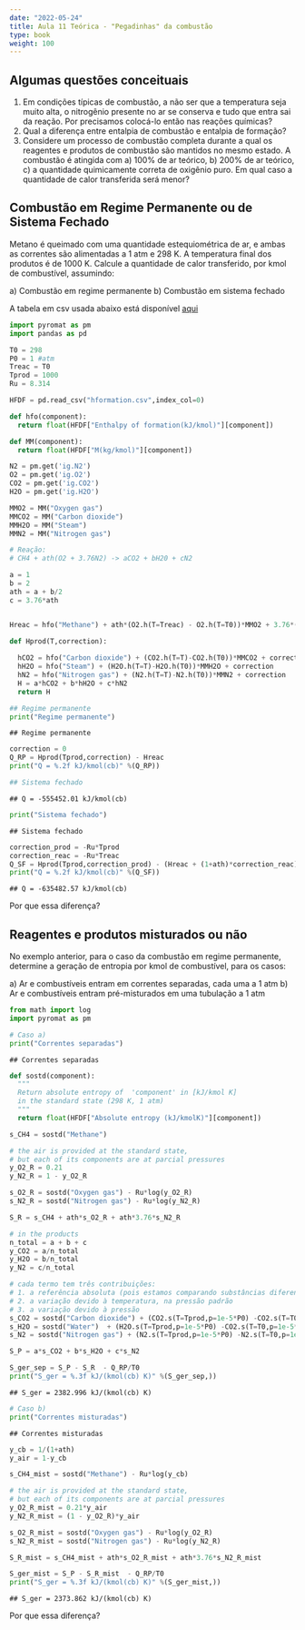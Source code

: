 ```yaml
---
date: "2022-05-24"
title: Aula 11 Teórica - "Pegadinhas" da combustão
type: book
weight: 100
---
```


## Algumas questões conceituais

1. Em condições típicas de combustão, a não ser que a temperatura seja muito alta, o nitrogênio presente no ar se conserva e tudo que entra sai da reação. Por precisamos colocá-lo então nas reações químicas?
2. Qual a diferença entre entalpia de combustão e entalpia de formação?
3. Considere um processo de combustão completa durante a qual os reagentes e produtos de combustão são mantidos no mesmo estado. A combustão é atingida com a) 100% de ar teórico, b) 200% de ar teórico, c) a quantidade quimicamente correta de oxigênio puro. Em qual caso a quantidade de calor transferida será menor?

## Combustão em Regime Permanente ou de Sistema Fechado

Metano é queimado com uma quantidade estequiométrica de ar, e ambas as correntes são alimentadas a 1 atm e 298 K. A temperatura final dos produtos é de 1000 K. Calcule a quantidade de calor transferido, por kmol de combustível, assumindo:

a) Combustão em regime permanente
b) Combustão em sistema fechado

A tabela em csv usada abaixo está disponível [aqui](http://fpfortkamp.com/disciplinas/mte0001/hformation.csv)


```python
import pyromat as pm
import pandas as pd

T0 = 298
P0 = 1 #atm
Treac = T0
Tprod = 1000
Ru = 8.314

HFDF = pd.read_csv("hformation.csv",index_col=0)

def hfo(component):
  return float(HFDF["Enthalpy of formation(kJ/kmol)"][component])

def MM(component):
  return float(HFDF["M(kg/kmol)"][component])

N2 = pm.get('ig.N2')
O2 = pm.get('ig.O2')
CO2 = pm.get('ig.CO2')
H2O = pm.get('ig.H2O')

MMO2 = MM("Oxygen gas")
MMCO2 = MM("Carbon dioxide")
MMH2O = MM("Steam")
MMN2 = MM("Nitrogen gas")

# Reação:
# CH4 + ath(O2 + 3.76N2) -> aCO2 + bH20 + cN2

a = 1
b = 2
ath = a + b/2
c = 3.76*ath


Hreac = hfo("Methane") + ath*(O2.h(T=Treac) - O2.h(T=T0))*MMO2 + 3.76*(N2.h(T=Treac) - N2.h(T=T0))*MMN2

def Hprod(T,correction):
  
  hCO2 = hfo("Carbon dioxide") + (CO2.h(T=T)-CO2.h(T0))*MMCO2 + correction
  hH2O = hfo("Steam") + (H2O.h(T=T)-H2O.h(T0))*MMH2O + correction
  hN2 = hfo("Nitrogen gas") + (N2.h(T=T)-N2.h(T0))*MMN2 + correction
  H = a*hCO2 + b*hH2O + c*hN2
  return H

## Regime permanente
print("Regime permanente")
```

```
## Regime permanente
```

```python
correction = 0
Q_RP = Hprod(Tprod,correction) - Hreac
print("Q = %.2f kJ/kmol(cb)" %(Q_RP))

## Sistema fechado
```

```
## Q = -555452.01 kJ/kmol(cb)
```

```python
print("Sistema fechado")
```

```
## Sistema fechado
```

```python
correction_prod = -Ru*Tprod
correction_reac = -Ru*Treac
Q_SF = Hprod(Tprod,correction_prod) - (Hreac + (1+ath)*correction_reac)
print("Q = %.2f kJ/kmol(cb)" %(Q_SF))
```

```
## Q = -635482.57 kJ/kmol(cb)
```

Por que essa diferença?

## Reagentes e produtos misturados ou não

No exemplo anterior, para o caso da combustão em regime permanente, determine a geração de entropia por kmol de combustível, para os casos:

a) Ar e combustíveis entram em correntes separadas, cada uma a 1 atm
b) Ar e combustíveis entram pré-misturados em uma tubulação a 1 atm


```python
from math import log
import pyromat as pm

# Caso a)
print("Correntes separadas")
```

```
## Correntes separadas
```

```python
def sostd(component):
  """
  Return absolute entropy of  'component' in [kJ/kmol K]
  in the standard state (298 K, 1 atm)
  """
  return float(HFDF["Absolute entropy (kJ/kmolK)"][component])

s_CH4 = sostd("Methane")

# the air is provided at the standard state, 
# but each of its components are at parcial pressures
y_O2_R = 0.21
y_N2_R = 1 - y_O2_R

s_O2_R = sostd("Oxygen gas") - Ru*log(y_O2_R)
s_N2_R = sostd("Nitrogen gas") - Ru*log(y_N2_R)

S_R = s_CH4 + ath*s_O2_R + ath*3.76*s_N2_R

# in the products
n_total = a + b + c
y_CO2 = a/n_total
y_H2O = b/n_total
y_N2 = c/n_total

# cada termo tem três contribuições:
# 1. a referência absoluta (pois estamos comparando substâncias diferentes)
# 2. a variação devido à temperatura, na pressão padrão
# 3. a variação devido à pressão
s_CO2 = sostd("Carbon dioxide") + (CO2.s(T=Tprod,p=1e-5*P0) -CO2.s(T=T0,p=1e-5*P0))*MMCO2 -  Ru*log(y_CO2)
s_H2O = sostd("Water")  + (H2O.s(T=Tprod,p=1e-5*P0) -CO2.s(T=T0,p=1e-5*P0))*MMH2O - Ru*log(y_H2O)
s_N2 = sostd("Nitrogen gas") + (N2.s(T=Tprod,p=1e-5*P0) -N2.s(T=T0,p=1e-5*P0))*MMN2 - Ru*log(y_N2)

S_P = a*s_CO2 + b*s_H2O + c*s_N2

S_ger_sep = S_P - S_R  - Q_RP/T0
print("S_ger = %.3f kJ/(kmol(cb) K)" %(S_ger_sep,))
```

```
## S_ger = 2382.996 kJ/(kmol(cb) K)
```


```python
# Caso b)
print("Correntes misturadas")
```

```
## Correntes misturadas
```

```python
y_cb = 1/(1+ath)
y_air = 1-y_cb

s_CH4_mist = sostd("Methane") - Ru*log(y_cb)

# the air is provided at the standard state, 
# but each of its components are at parcial pressures
y_O2_R_mist = 0.21*y_air
y_N2_R_mist = (1 - y_O2_R)*y_air

s_O2_R_mist = sostd("Oxygen gas") - Ru*log(y_O2_R)
s_N2_R_mist = sostd("Nitrogen gas") - Ru*log(y_N2_R)

S_R_mist = s_CH4_mist + ath*s_O2_R_mist + ath*3.76*s_N2_R_mist

S_ger_mist = S_P - S_R_mist  - Q_RP/T0
print("S_ger = %.3f kJ/(kmol(cb) K)" %(S_ger_mist,))
```

```
## S_ger = 2373.862 kJ/(kmol(cb) K)
```

Por que essa diferença?
